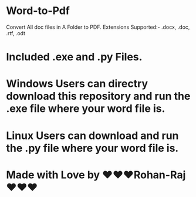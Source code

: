 # Word-to-Pdf
Convert All doc files in A Folder to PDF. Extensions Supported:- .docx, .doc, .rtf, .odt


# Included .exe and .py Files.

# Windows Users can directry download this repository and run the .exe file where your word file is.

# Linux Users can download and run the .py file where your word file is.

# Made with Love by ❤️❤️❤️Rohan-Raj❤️❤️❤️ 
